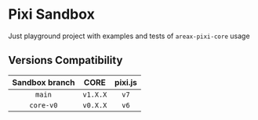 # Pixi Sandbox

Just playground project with examples and tests of `areax-pixi-core` usage

## Versions Compatibility

| Sandbox branch |   CORE   | pixi.js |
| :------------: | :------: | :-----: |
|     `main`     | `v1.X.X` |  `v7`   |
|   `core-v0`    | `v0.X.X` |  `v6`   |
